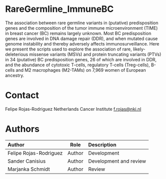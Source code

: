 # RareGermline_ImmuneBC

The association between rare germline variants in (putative) predisposition genes and the composition of the tumor immune microenvironment (TIME) in breast cancer (BC) remains largely unknown. Most BC predisposition genes are involved in DNA damage repair (DDR), and when mutated cause genome instability and thereby adversely affects immunosurveillance. Here we present the scripts used to explore the association of rare, likely-deleterious missense variants (MSVs) and protein truncating variants (PTVs) in 34 (putative) BC predisposition genes, 26 of which are involved in DDR, and the abundance of cytotoxic T-cells, regulatory T-cells (Treg-cells), B-cells and M2 macrophages (M2-TAMs) on 7,969 women of European ancestry.

# Contact
Felipe Rojas-Rodriguez
Netherlands Cancer Institute
[f.rojas@nki.nl](f.rojas@nki.nl)

# Authors
| Author                 | Role   | Description             |
| :----                  | :----: | :----                   |
| Felipe Rojas-Rodriguez | Author | Development             |
| Sander Canisius        | Author | Development and review  |
| Marjanka Schmidt       | Author | Review                  |
